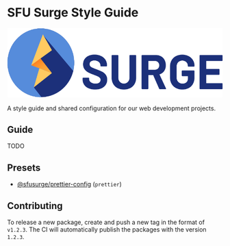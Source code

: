 # SFU Surge Style Guide

<img src=".github/assets/surge.svg" alt="SFU Surge Logo" />

A style guide and shared configuration for our web development projects.

## Guide

TODO

## Presets

- [@sfusurge/prettier-config](config/prettier) (`prettier`)

## Contributing

To release a new package, create and push a new tag in the format of `v1.2.3`. The CI will automatically publish the packages with the version `1.2.3`.
